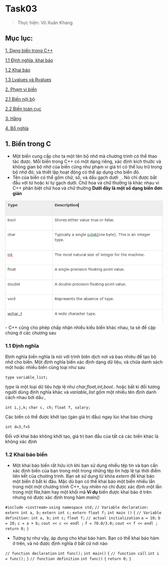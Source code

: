# Task03

> Thực hiện: Võ Xuân Khang

## Mục lục:

[1. Dạng biến trong C++](#bien)

[1.1 Định nghĩa, khai báo](#dinhnghia)

[1.2 Khai báo](#khaibao)

[1.3 Lvalues và Rvalues](#R&Lvalues)

[2. Phạm vi biến](#phamvi)

[2.1 Biến nội bộ](#local)

[2.2 Biến toàn cục](#global)

[3. Hằng](#hang)

[4. Bổ nghĩa](#bonghia)

## 1. Biến trong C 

<a name='bien'></a>

- Một biến cung cấp cho ta một tên bộ nhớ mà chương trình có thể thao tác được. Mỗi biến trong C++ có một dạng riêng, xác định kích thước và không gian bộ nhớ của biến cũng như phạm vi giá trí có thể lưu trữ trong bộ nhớ đó; và thiết lập hoạt động có thể áp dụng cho biến đó.
- Tên của biến có thể gồm chữ, số, và dấu gạch dưới `_`. Nó chỉ được bắt đầu với từ hoặc kí tự gạch dưới. Chữ hoa và chữ thường là khác nhau vì C++ phân biệt chữ hoa và chữ thường
**Dưới đây là một số dạng biến đơn giản**
<img src="https://github.com/imxuankhang/Software/blob/master/Cpp/Task03/Images/img1.PNG">
- C++ cũng cho phép chấp nhận nhiều kiểu biến khác nhau, ta sẽ đề cập chúng ở các chương sau

### 1.1 Định nghĩa 

<a name='dinhnghia'></a>

Định nghĩa biến nghĩa là nói với trình biên dịch nơi và bao nhiêu để tạo bộ nhớ cho biến. Một định nghĩa biến xác định dạng dữ liệu, và chứa danh sách một hoặc nhiều biến cùng loại như sau

`type variable_list;`

*type* là một loại dữ liệu hợp lệ như *char,float,int,bool..* hoặc bất kì đối tương người dùng định nghĩa khác và *variable_list* gồm một nhiều tên định danh cách nhau bởi dấu *,*

`int i,j,k;`
`char c, ch;`
`float f, salary;`

Các biến có thể được khởi tạo (gán giá trị đầu) ngay lúc khai báo chúng

`int d=3,f=5`

Đối với khai báo không khởi tạo, giá trị ban đầu của tất cả các biến khác là không xác định 

### 1.2 Khai báo biến

<a name='khaibao'></a>

- Một khai báo biến rất hữu ích khi bạn sử dụng nhiều tệp tin và bạn cần xác định biến của bạn trong một trong những tệp tin hợp lệ tại thời điểm liên kết của chương trình. Bạn sẽ sử dụng từ khóa *extern* để khai báo một biến ở bất kì đâu. Mặc dù bạn có thể khai báo một biến nhiều lần trong một một chương trình C++, tuy nhiên nó chỉ được xác định một lần trong một file,hàm hay một khối mã 
**Ví dụ** biến được khai báo ở trên nhưng nó được xác định trong hàm *main()*

`#include <iostream>`
`using namespace std;`
`// Variable declaration:`
`extern int a, b;`
`extern int c;`
`extern float f;`
`int main ()` 
`{`
	`// Variable definition:`
	`int a, b;`
	`int c;`
	`float f;`
 	`// actual initialization`
	`a = 10;`
	`b = 20;`
	`c = a + b;`
 	`cout << c << endl ;`
	`f = 70.0/3.0;`
	`cout << f << endl ;`
 	`return 0;`
`}`


- Tương tự như vậy, áp dụng cho khai báo hàm. Bạn có thể khai báo hàm ở trên, và nó được định nghĩa ở bất cứ nơi nào

`// function declaration`
`int func();`
`int main()` 
`{`
`// function call`
`int i = func();`
`}`
`// function definition`
`int func()` 
`{`
	`return 0;`
`}`


